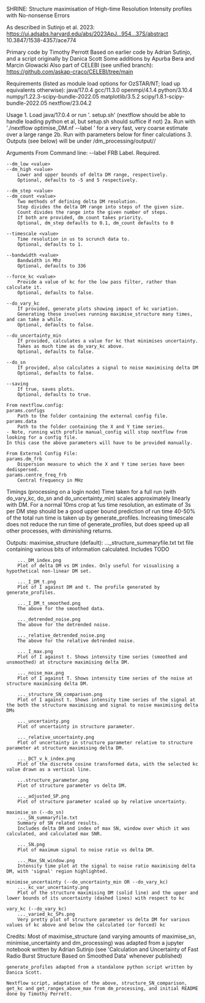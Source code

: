 SHRINE: Structure maximisation of High-time Resolution Intensity profiles with No-nonsense Errors

As described in Sutinjo et al. 2023: 
https://ui.adsabs.harvard.edu/abs/2023ApJ...954...37S/abstract 
10.3847/1538-4357/ace774

Primary code by Timothy Perrott
Based on earlier code by Adrian Sutinjo, and a script originally by Danica Scott
Some additions by Apurba Bera and Marcin Glowacki
Also part of CELEBI (see unified branch): https://github.com/askap-craco/CELEBI/tree/main

Requirements (listed as module load options for OzSTAR/NT; load up equivalents otherwise):
java/17.0.4
gcc/11.3.0 openmpi/4.1.4
python/3.10.4
numpy/1.22.3-scipy-bundle-2022.05
matplotlib/3.5.2
scipy/1.8.1-scipy-bundle-2022.05
nextflow/23.04.2

Usage
    1. Load java/17.0.4 or run '. setup.sh'
        (nextflow should be able to handle loading python et al, but setup.sh should suffice if not)
    2a. Run with './nextflow optimise_DM.nf --label <FRB label>' for a very fast, very coarse estimate over a large range
    2b. Run with parameters below for finer calculations
    3. Outputs (see below) will be under /dm_processing/output/<FRB label>/

Arguments
    From Command line:
    --label <value>
        FRB Label. Required.

    --dm_low <value>
    --dm_high <value>
        Lower and upper bounds of delta DM range, respectively.
        Optional, defaults to -5 and 5 respectively.

    --dm_step <value>
    --dm_count <value>
        Two methods of defining delta DM resolution.
        Step divides the delta DM range into steps of the given size.
        Count divides the range into the given number of steps.
        If both are provided, dm_count takes priority.
        Optional, dm_step defaults to 0.1, dm_count defaults to 0

    --timescale <value>
        Time resolution in us to scrunch data to.
        Optional, defaults to 1.

    --bandwidth <value>
        Bandwidth in Mhz
        Optional, defaults to 336

    --force_kc <value>
        Provide a value of kc for the low pass filter, rather than calculate it.
        Optional, defaults to false.

    --do_vary_kc
        If provided, generate plots showing impact of kc variation.
        Generating these involves running maximise_structure many times, and can take a while.
        Optional, defaults to false.

    --do_uncertainty_min
        If provided, calculates a value for kc that minimises uncertainty.
        Takes as much time as do_vary_kc above.
        Optional, defaults to false.

    --do_sn
        If provided, also calculates a signal to noise maximising delta DM
        Optional, defaults to false.

    --saving
        If true, saves plots.
        Optional, defaults to true.

    From nextflow.config:
    params.configs
        Path to the folder containing the external config file.
    params.data
        Path to the folder containing the X and Y time series.
    - Note, running with profile manual_config will stop nextflow from looking for a config file. 
    In this case the above parameters will have to be provided manually.
    
    From External Config File:
    params.dm_frb
        Dispersion measure to which the X and Y time series have been dedispersed.
    params.centre_freq_frb
        Central frequency in MHz

Timings (processing on a login node)
    Time taken for a full run (with do_vary_kc, do_sn and do_uncertainty_min) scales approximately linearly with DM.
    For a normal 10ms crop at 1us time resolution, an estimate of 3s per DM step should be a good upper bound prediction of run time
    40-50% of the total run time is taken up by generate_profiles.
    Increasing timescale does not reduce the run time of generate_profiles, but does speed up all other processes, with diminishing returns.

Outputs:
    maximise_structure (default):
        ..._structure_summaryfile.txt
        txt file containing various bits of information calculated.
        Includes TODO

        ..._DM_index.png
        Plot of delta DM vs DM index. Only useful for visualising a hypothetical non-linear DM set.

        ..._I_DM_t.png
        Plot of I against DM and t. The profile generated by generate_profiles.

        ..._I_DM_t_smoothed.png
        The above for the smoothed data.

        ..._detrended_noise.png
        The above for the detrended noise.

        ..._relative_detrended_noise.png
        The above for the relative detrended noise.

        ..._I_max.png
        Plot of I against t. Shows intensity time series (smoothed and unsmoothed) at structure maximising delta DM.

        ..._noise_max.png
        Plot of I against T. Shows intensity time series of the noise at structure maximising delta DM.

        ..._structure_SN_comparison.png
        Plot of I against t. Shows intensity time series of the signal at the both the structure maximising and signal to noise maximising delta DMs

        ..._uncertainty.png
        Plot of uncertainty in structure parameter.

        ..._relative_uncertainty.png
        Plot of uncertainty in structure parameter relative to structure parameter at structure maximising delta DM.

        ..._DCT_v_k_index.png
        Plot of the discrete cosine transformed data, with the selected kc value drawn as a vertical line.

        ...structure_parameter.png
        Plot of structure parameter vs delta DM.

        ..._adjusted_SP.png
        Plot of structure parameter scaled up by relative uncertainty.

    maximise_sn (--do_sn)
        ..._SN_summaryfile.txt
        Summary of SN related results.
        Includes delta DM and index of max SN, window over which it was calculated, and calculated max SNR.

        ..._SN.png
        Plot of maximum signal to noise ratio vs delta DM.

        ..._Max_SN_window.png
        Intensity time plot at the signal to noise ratio maximising delta DM, with 'signal' region highlighted.

    minimise_uncertainty (--do_uncertainty_min OR --do_vary_kc)
        ..._kc_var_uncertainty.png
        Plot of the structure maximising DM (solid line) and the upper and lower bounds of its uncertainty (dashed lines) with respect to kc

    vary_kc (--do_vary_kc)
        ..._varied_kc_SPs.png
        Very pretty plot of structure parameter vs delta DM for various values of kc above and below the calculated (or forced) kc

Credits:
    Most of maximise_structure (and varying amounts of maximise_sn, minimise_uncertainty and dm_processing) was adapted from a jupyter notebook written by Adrian Sutinjo (see 'Calculation and Uncertainty of Fast Radio Burst Structure Based on Smoothed Data' whenever published)
    
    generate_profiles adapted from a standalone python script written by Danica Scott.

    Nextflow script, adaptation of the above, structure_SN_comparison, get_kc and get_ranges_above_max from dm_processing, and initial README done by Timothy Perrett.
